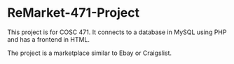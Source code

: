 # ReMarket-471-Project

This project is for COSC 471. It connects to a database in MySQL using PHP and has a frontend in HTML.

The project is a marketplace similar to Ebay or Craigslist.